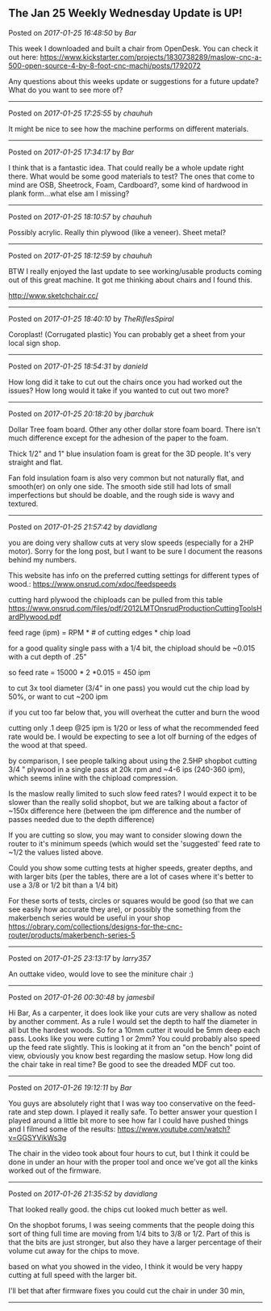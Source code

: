 ## The Jan 25 Weekly Wednesday Update is UP!
Posted on *2017-01-25 16:48:50* by *Bar*

This week I downloaded and built a chair from OpenDesk. You can check it out here: https://www.kickstarter.com/projects/1830738289/maslow-cnc-a-500-open-source-4-by-8-foot-cnc-machi/posts/1792072

Any questions about this weeks update or suggestions for a future update? What do you want to see more of?

---

Posted on *2017-01-25 17:25:55* by *chauhuh*

It might be nice to see how the machine performs on different materials.

---

Posted on *2017-01-25 17:34:17* by *Bar*

I think that is a fantastic idea. That could really be a whole update right there. What would be some good materials to test? The ones that come to mind are OSB, Sheetrock, Foam, Cardboard?, some kind of hardwood in plank form...what else am I missing?

---

Posted on *2017-01-25 18:10:57* by *chauhuh*

Possibly acrylic. Really thin plywood (like a veneer). Sheet metal?

---

Posted on *2017-01-25 18:12:59* by *chauhuh*

BTW I really enjoyed the last update to see working/usable products coming out of this great machine. It got me thinking about chairs and I found this.

http://www.sketchchair.cc/

---

Posted on *2017-01-25 18:40:10* by *TheRiflesSpiral*

Coroplast! (Corrugated plastic) You can probably get a sheet from your local sign shop.

---

Posted on *2017-01-25 18:54:31* by *danield*

How long did it take to cut out the chairs once you had worked out the issues? How long would it take if you wanted to cut out two more?

---

Posted on *2017-01-25 20:18:20* by *jbarchuk*

Dollar Tree foam board. Other any other dollar store foam board. There isn't much difference except for the adhesion of the paper to the foam.

Thick 1/2" and 1" blue insulation foam is great for the 3D people. It's very straight and flat.

Fan fold insulation foam is also very common but not naturally flat, and smooth(er) on only one side. The smooth side still had lots of small imperfections but should be doable, and the rough side is wavy and textured.

---

Posted on *2017-01-25 21:57:42* by *davidlang*

you are doing very shallow cuts at very slow speeds (especially for a 2HP motor). Sorry for the long post, but I want to be sure I document the reasons behind my numbers.

This website has info on the preferred cutting settings for different types of wood.: https://www.onsrud.com/xdoc/feedspeeds

cutting hard plywood the chiploads can be pulled from this table https://www.onsrud.com/files/pdf/2012LMTOnsrudProductionCuttingToolsHardPlywood.pdf

feed rage (ipm) = RPM * # of cutting edges * chip load

for a good quality single pass with a 1/4 bit, the chipload should be ~0.015 with a cut depth of .25" 

so feed rate = 15000 * 2 *0.015 = 450 ipm

to cut 3x tool diameter (3/4" in one pass) you would cut the chip load by 50%, or want to cut ~200 ipm

if you cut too far below that, you will overheat the cutter and burn the wood

cutting only .1 deep @25 ipm is 1/20 or less of what the recommended feed rate would be. I would be expecting to see a lot olf burning of the edges of the wood at that speed.

by comparison, I see people talking about using the 2.5HP shopbot cutting 3/4 " plywood in a single pass at 20k rpm and ~4-6 ips (240-360 ipm), which seems inline with the chipload compression.

Is the maslow really limited to such slow feed rates? I would expect it to be slower than the really solid shopbot, but we are talking about a factor of ~150x difference here (between the ipm difference and the number of passes needed due to the depth difference)

If you are cutting so slow, you may want to consider slowing down the router to it's minimum speeds (which would set the 'suggested' feed rate to ~1/2 the values listed above.

Could you show some cutting tests at higher speeds, greater depths, and with larger bits (per the tables, there are a lot of cases where it's better to use a 3/8 or 1/2 bit than a 1/4 bit)

For these sorts of tests, circles or squares would be good (so that we can see easily how accurate they are), or possibly the something from the makerbench series would be useful in your shop https://obrary.com/collections/designs-for-the-cnc-router/products/makerbench-series-5

---

Posted on *2017-01-25 23:13:17* by *larry357*

An outtake video, would love to see the miniture chair :)

---

Posted on *2017-01-26 00:30:48* by *jamesbil*

Hi Bar, As a carpenter, it does look like your cuts are very shallow as noted by another comment. As a rule I would set the depth to half the diameter in all but the hardest woods. So for a 10mm cutter it would be 5mm deep each pass. Looks like you were cutting 1 or 2mm? You could probably also speed up the feed rate slightly. 
This is looking at it from an "on the bench" point of view, obviously you know best regarding the maslow setup.
How long did the chair take in real time? 
Be good to see the dreaded MDF cut too.

---

Posted on *2017-01-26 19:12:11* by *Bar*

You guys are absolutely right that I was way too conservative on the feed-rate and step down. I played it really safe. To better answer your question I played around a little bit more to see how far I could have pushed things and I filmed some of the results: https://www.youtube.com/watch?v=GGSYVikWs3g

The chair in the video took about four hours to cut, but I think it could be done in under an hour with the proper tool and once we've got all the kinks worked out of the firmware.

---

Posted on *2017-01-26 21:35:52* by *davidlang*

That looked really good. the chips cut looked much better as well.

On the shopbot forums, I was seeing comments that the people doing this sort of thing full time are moving from 1/4 bits to 3/8 or 1/2. Part of this is that the bits are just stronger, but also they have a larger percentage of their volume cut away for the chips to move.

based on what you showed in the video, I think it would be very happy cutting at full speed with the larger bit.

I'll bet that after firmware fixes you could cut the chair in under 30 min,

---

